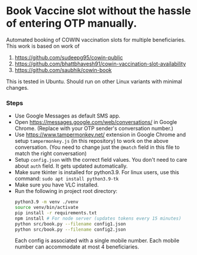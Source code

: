 # Book Vaccine slot without the hassle of entering OTP manually.

Automated booking of COWIN vaccination slots for multiple beneficiaries. This work is
based on work of 
1. https://github.com/sudeepg95/cowin-public
2. https://github.com/bhattbhavesh91/cowin-vaccination-slot-availability
3. https://github.com/saubhik/cowin-book

This is tested in Ubuntu. Should run on other Linux variants with minimal changes.

### Steps

- Use Google Messages as default SMS app.
- Open https://messages.google.com/web/conversations/<SOME-NUMBER> in Google Chrome.
  (Replace <SOME-NUMBER> with your OTP sender's conversation number.)
- Use https://www.tampermonkey.net/ extension in Google Chrome and setup
  `tampermonkey.js` (in this repository) to work on the above conversation.
  (You need to change just the `@match` field in this file to match the right
  conversation)
- Setup `config.json` with the correct field values. You don't need to care about `auth`
  field. It gets updated automatically.
- Make sure tkinter is installed for python3.9. For linux users, use this command: `sudo apt install python3.9-tk`
- Make sure you have VLC installed.
- Run the following in project root directory:
  ```bash
  python3.9 -m venv ./venv
  source venv/bin/activate
  pip install -r requirements.txt
  npm install # For node server (updates tokens every 15 minutes)
  python src/book.py --filename config1.json
  python src/book.py --filename config2.json
  ```
  Each config is associated with a single mobile number. Each mobile number can
  accommodate at most 4 beneficiaries.

